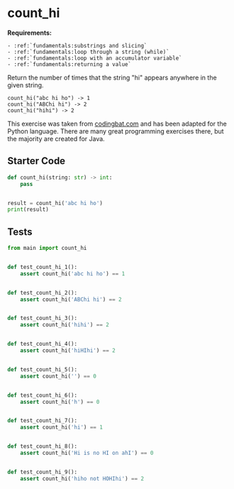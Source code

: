 # count_hi



**Requirements:**
```eval_rst
- :ref:`fundamentals:substrings and slicing`
- :ref:`fundamentals:loop through a string (while)`
- :ref:`fundamentals:loop with an accumulator variable`
- :ref:`fundamentals:returning a value`

```


Return the number of times that the string "hi" appears anywhere in the given string.

```
count_hi("abc hi ho") -> 1
count_hi("ABChi hi") -> 2
count_hi("hihi") -> 2
```

This exercise was taken from [codingbat.com](https://codingbat.com/prob/p147448) and has been adapted for the Python language. There are many great programming exercises there, but the majority are created for Java.

## Starter Code
```python
def count_hi(string: str) -> int:
    pass


result = count_hi('abc hi ho')
print(result)
```

## Tests
```python
from main import count_hi


def test_count_hi_1():
    assert count_hi('abc hi ho') == 1


def test_count_hi_2():
    assert count_hi('ABChi hi') == 2


def test_count_hi_3():
    assert count_hi('hihi') == 2


def test_count_hi_4():
    assert count_hi('hiHIhi') == 2


def test_count_hi_5():
    assert count_hi('') == 0


def test_count_hi_6():
    assert count_hi('h') == 0


def test_count_hi_7():
    assert count_hi('hi') == 1


def test_count_hi_8():
    assert count_hi('Hi is no HI on ahI') == 0


def test_count_hi_9():
    assert count_hi('hiho not HOHIhi') == 2
```
